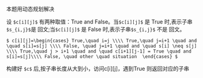 本题用动态规划解决

设 `$c[i][j]$` 有两种取值：True and False。当`$c[i][j]$` 是 True 时,表示子串`$s_{i,j}$`是 回文;当`$c[i][j]$` 是 False 时,表示子串`$s_{i,j}$` 不是 回文。

`$
c[i][j]=\begin{cases}
True,\quad i=j \\\\
True,\quad j=i+1 \quad and \quad s[i]=s[j] \\\\
False, \quad j=i+1 \quad and \quad s[i] \neq s[j] \\\\
True,\quad j > i+1 \quad and \quad c[i+1][j-1] = True \quad and s[i]=s[j]\\\\
False, \quad other \quad situation 
\end{cases}
$`

构建好 `$c$` 后,按子串长度从大到小，访问c[i][j]，遇到True 则返回对应的子串